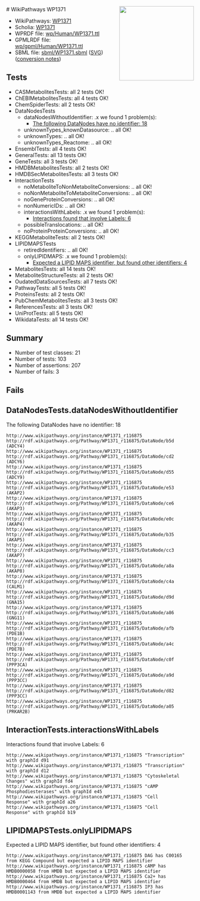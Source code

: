 <img style="float: right; width: 200px" src="../logo.png" />
# WikiPathways WP1371

* WikiPathways: [WP1371](https://identifiers.org/wikipathways:WP1371)
* Scholia: [WP1371](https://scholia.toolforge.org/wikipathways/WP1371)
* WPRDF file: [wp/Human/WP1371.ttl](../wp/Human/WP1371.ttl)
* GPMLRDF file: [wp/gpml/Human/WP1371.ttl](../wp/gpml/Human/WP1371.ttl)
* SBML file: [sbml/WP1371.sbml](../sbml/WP1371.sbml) ([SVG](../sbml/WP1371.svg)) ([conversion notes](../sbml/WP1371.txt))

## Tests
* CASMetabolitesTests: all 2 tests OK!
* ChEBIMetabolitesTests: all 4 tests OK!
* ChemSpiderTests: all 2 tests OK!
* DataNodesTests
    * dataNodesWithoutIdentifier: .x we found 1 problem(s):
        * [The following DataNodes have no identifier: 18](#8792c498)
    * unknownTypes_knownDatasource: .. all OK!
    * unknownTypes: .. all OK!
    * unknownTypes_Reactome: .. all OK!
* EnsemblTests: all 4 tests OK!
* GeneralTests: all 13 tests OK!
* GeneTests: all 3 tests OK!
* HMDBMetabolitesTests: all 2 tests OK!
* HMDBSecMetabolitesTests: all 3 tests OK!
* InteractionTests
    * noMetaboliteToNonMetaboliteConversions: .. all OK!
    * noNonMetaboliteToMetaboliteConversions: .. all OK!
    * noGeneProteinConversions: .. all OK!
    * nonNumericIDs: .. all OK!
    * interactionsWithLabels: .x we found 1 problem(s):
        * [Interactions found that involve Labels: 6](#630d267d)
    * possibleTranslocations: .. all OK!
    * noProteinProteinConversions: .. all OK!
* KEGGMetaboliteTests: all 2 tests OK!
* LIPIDMAPSTests
    * retiredIdentifiers: .. all OK!
    * onlyLIPIDMAPS: .x we found 1 problem(s):
        * [Expected a LIPID MAPS identifier, but found other identifiers: 4](#48cc60bb)
* MetabolitesTests: all 14 tests OK!
* MetaboliteStructureTests: all 2 tests OK!
* OudatedDataSourcesTests: all 7 tests OK!
* PathwayTests: all 5 tests OK!
* ProteinsTests: all 2 tests OK!
* PubChemMetabolitesTests: all 3 tests OK!
* ReferencesTests: all 3 tests OK!
* UniProtTests: all 5 tests OK!
* WikidataTests: all 14 tests OK!


## Summary

* Number of test classes: 21
* Number of tests: 103
* Number of assertions: 207
* Number of fails: 3

## Fails

<a name="8792c498" />

## DataNodesTests.dataNodesWithoutIdentifier

The following DataNodes have no identifier: 18
```
http://www.wikipathways.org/instance/WP1371_r116875 http://rdf.wikipathways.org/Pathway/WP1371_r116875/DataNode/b5d (ADCY4)
http://www.wikipathways.org/instance/WP1371_r116875 http://rdf.wikipathways.org/Pathway/WP1371_r116875/DataNode/cd2 (ADCY6)
http://www.wikipathways.org/instance/WP1371_r116875 http://rdf.wikipathways.org/Pathway/WP1371_r116875/DataNode/d55 (ADCY9)
http://www.wikipathways.org/instance/WP1371_r116875 http://rdf.wikipathways.org/Pathway/WP1371_r116875/DataNode/e53 (AKAP2)
http://www.wikipathways.org/instance/WP1371_r116875 http://rdf.wikipathways.org/Pathway/WP1371_r116875/DataNode/ce6 (AKAP3)
http://www.wikipathways.org/instance/WP1371_r116875 http://rdf.wikipathways.org/Pathway/WP1371_r116875/DataNode/e0c (AKAP4)
http://www.wikipathways.org/instance/WP1371_r116875 http://rdf.wikipathways.org/Pathway/WP1371_r116875/DataNode/b35 (AKAP5)
http://www.wikipathways.org/instance/WP1371_r116875 http://rdf.wikipathways.org/Pathway/WP1371_r116875/DataNode/cc3 (AKAP7)
http://www.wikipathways.org/instance/WP1371_r116875 http://rdf.wikipathways.org/Pathway/WP1371_r116875/DataNode/a8a (AKAP8)
http://www.wikipathways.org/instance/WP1371_r116875 http://rdf.wikipathways.org/Pathway/WP1371_r116875/DataNode/c4a (CALM1)
http://www.wikipathways.org/instance/WP1371_r116875 http://rdf.wikipathways.org/Pathway/WP1371_r116875/DataNode/d9d (GNA15)
http://www.wikipathways.org/instance/WP1371_r116875 http://rdf.wikipathways.org/Pathway/WP1371_r116875/DataNode/a86 (GNG11)
http://www.wikipathways.org/instance/WP1371_r116875 http://rdf.wikipathways.org/Pathway/WP1371_r116875/DataNode/afb (PDE1B)
http://www.wikipathways.org/instance/WP1371_r116875 http://rdf.wikipathways.org/Pathway/WP1371_r116875/DataNode/a4c (PDE7B)
http://www.wikipathways.org/instance/WP1371_r116875 http://rdf.wikipathways.org/Pathway/WP1371_r116875/DataNode/c0f (PPP3CA)
http://www.wikipathways.org/instance/WP1371_r116875 http://rdf.wikipathways.org/Pathway/WP1371_r116875/DataNode/a9d (PPP3CC)
http://www.wikipathways.org/instance/WP1371_r116875 http://rdf.wikipathways.org/Pathway/WP1371_r116875/DataNode/d82 (PPP3CC)
http://www.wikipathways.org/instance/WP1371_r116875 http://rdf.wikipathways.org/Pathway/WP1371_r116875/DataNode/a05 (PRKAR2B)
```

<a name="630d267d" />

## InteractionTests.interactionsWithLabels

Interactions found that involve Labels: 6
```
http://www.wikipathways.org/instance/WP1371_r116875 "Transcription" with graphId d91
http://www.wikipathways.org/instance/WP1371_r116875 "Transcription" with graphId d12
http://www.wikipathways.org/instance/WP1371_r116875 "Cytoskeletal
Changes" with graphId fd4
http://www.wikipathways.org/instance/WP1371_r116875 "cAMP
Phosphodiesterases" with graphId e45
http://www.wikipathways.org/instance/WP1371_r116875 "Cell
Response" with graphId a26
http://www.wikipathways.org/instance/WP1371_r116875 "Cell
Response" with graphId b19
```

<a name="48cc60bb" />

## LIPIDMAPSTests.onlyLIPIDMAPS

Expected a LIPID MAPS identifier, but found other identifiers: 4
```
http://www.wikipathways.org/instance/WP1371_r116875 DAG has C00165 from KEGG Compound but expected a LIPID MAPS identifier
http://www.wikipathways.org/instance/WP1371_r116875 cAMP has HMDB0000058 from HMDB but expected a LIPID MAPS identifier
http://www.wikipathways.org/instance/WP1371_r116875 Ca2+ has HMDB0000464 from HMDB but expected a LIPID MAPS identifier
http://www.wikipathways.org/instance/WP1371_r116875 IP3 has HMDB0001143 from HMDB but expected a LIPID MAPS identifier
```

